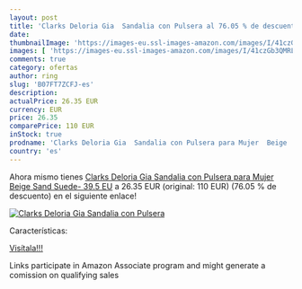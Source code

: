 ```yaml
---
layout: post
title: 'Clarks Deloria Gia  Sandalia con Pulsera al 76.05 % de descuento'
date: 
thumbnailImage: 'https://images-eu.ssl-images-amazon.com/images/I/41czGb3QMRL._SL200_.jpg'
images: [ 'https://images-eu.ssl-images-amazon.com/images/I/41czGb3QMRL._SL200_.jpg' ]
comments: true
category: ofertas
author: ring
slug: 'B07FT7ZCFJ-es'
description:
actualPrice: 26.35 EUR
currency: EUR
price: 26.35
comparePrice: 110 EUR
inStock: true
prodname: 'Clarks Deloria Gia  Sandalia con Pulsera para Mujer  Beige  Sand Suede-   39.5 EU'
country: 'es'
---
```


Ahora mismo tienes [Clarks Deloria Gia  Sandalia con Pulsera para Mujer  Beige  Sand Suede-   39.5 EU](https://www.amazon.es/dp/B07FT7ZCFJ/?tag=tolees-21) a 26.35 EUR (original: 110 EUR) (76.05 %  de descuento) en el siguiente enlace!

[![Clarks Deloria Gia  Sandalia con Pulsera](https://images-eu.ssl-images-amazon.com/images/I/41czGb3QMRL._SL200_.jpg)](https://www.amazon.es/dp/B07FT7ZCFJ/?tag=tolees-21)

Características:


[Visítala!!!](https://www.amazon.es/dp/B07FT7ZCFJ/?tag=tolees-21)

Links participate in Amazon Associate program and might generate a comission on qualifying sales
